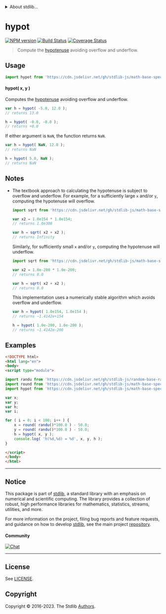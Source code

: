 <!--

@license Apache-2.0

Copyright (c) 2018 The Stdlib Authors.

Licensed under the Apache License, Version 2.0 (the "License");
you may not use this file except in compliance with the License.
You may obtain a copy of the License at

   http://www.apache.org/licenses/LICENSE-2.0

Unless required by applicable law or agreed to in writing, software
distributed under the License is distributed on an "AS IS" BASIS,
WITHOUT WARRANTIES OR CONDITIONS OF ANY KIND, either express or implied.
See the License for the specific language governing permissions and
limitations under the License.

-->


<details>
  <summary>
    About stdlib...
  </summary>
  <p>We believe in a future in which the web is a preferred environment for numerical computation. To help realize this future, we've built stdlib. stdlib is a standard library, with an emphasis on numerical and scientific computation, written in JavaScript (and C) for execution in browsers and in Node.js.</p>
  <p>The library is fully decomposable, being architected in such a way that you can swap out and mix and match APIs and functionality to cater to your exact preferences and use cases.</p>
  <p>When you use stdlib, you can be absolutely certain that you are using the most thorough, rigorous, well-written, studied, documented, tested, measured, and high-quality code out there.</p>
  <p>To join us in bringing numerical computing to the web, get started by checking us out on <a href="https://github.com/stdlib-js/stdlib">GitHub</a>, and please consider <a href="https://opencollective.com/stdlib">financially supporting stdlib</a>. We greatly appreciate your continued support!</p>
</details>

# hypot

[![NPM version][npm-image]][npm-url] [![Build Status][test-image]][test-url] [![Coverage Status][coverage-image]][coverage-url] <!-- [![dependencies][dependencies-image]][dependencies-url] -->

> Compute the [hypotenuse][hypotenuse] avoiding overflow and underflow.

<!-- Section to include introductory text. Make sure to keep an empty line after the intro `section` element and another before the `/section` close. -->

<section class="intro">

</section>

<!-- /.intro -->

<!-- Package usage documentation. -->



<section class="usage">

## Usage

```javascript
import hypot from 'https://cdn.jsdelivr.net/gh/stdlib-js/math-base-special-hypot@v0.1.0-esm/index.mjs';
```

#### hypot( x, y )

Computes the [hypotenuse][hypotenuse] avoiding overflow and underflow.

```javascript
var h = hypot( -5.0, 12.0 );
// returns 13.0

h = hypot( -0.0, -0.0 );
// returns +0.0
```

If either argument is `NaN`, the function returns `NaN`.

```javascript
var h = hypot( NaN, 12.0 );
// returns NaN

h = hypot( 5.0, NaN );
// returns NaN
```

</section>

<!-- /.usage -->

<!-- Package usage notes. Make sure to keep an empty line after the `section` element and another before the `/section` close. -->

<section class="notes">

## Notes

-   The textbook approach to calculating the hypotenuse is subject to overflow and underflow. For example, for a sufficiently large `x` and/or `y`, computing the hypotenuse will overflow.

    ```javascript
    import sqrt from 'https://cdn.jsdelivr.net/gh/stdlib-js/math-base-special-sqrt@esm/index.mjs';

    var x2 = 1.0e154 * 1.0e154;
    // returns 1.0e308

    var h = sqrt( x2 + x2 );
    // returns Infinity
    ```

    Similarly, for sufficiently small `x` and/or `y`, computing the hypotenuse will underflow.

    ```javascript
    import sqrt from 'https://cdn.jsdelivr.net/gh/stdlib-js/math-base-special-sqrt@esm/index.mjs';

    var x2 = 1.0e-200 * 1.0e-200;
    // returns 0.0

    var h = sqrt( x2 + x2 );
    // returns 0.0
    ```

    This implementation uses a numerically stable algorithm which avoids overflow and underflow.

    ```javascript
    var h = hypot( 1.0e154, 1.0e154 );
    // returns ~1.4142e+154

    h = hypot( 1.0e-200, 1.0e-200 );
    // returns ~1.4142e-200
    ```

</section>

<!-- /.notes -->

<!-- Package usage examples. -->

<section class="examples">

## Examples

<!-- eslint no-undef: "error" -->

```html
<!DOCTYPE html>
<html lang="en">
<body>
<script type="module">

import randu from 'https://cdn.jsdelivr.net/gh/stdlib-js/random-base-randu@esm/index.mjs';
import round from 'https://cdn.jsdelivr.net/gh/stdlib-js/math-base-special-round@esm/index.mjs';
import hypot from 'https://cdn.jsdelivr.net/gh/stdlib-js/math-base-special-hypot@v0.1.0-esm/index.mjs';

var x;
var y;
var h;
var i;

for ( i = 0; i < 100; i++ ) {
    x = round( randu()*100.0 ) - 50.0;
    y = round( randu()*100.0 ) - 50.0;
    h = hypot( x, y );
    console.log( 'h(%d,%d) = %d', x, y, h );
}

</script>
</body>
</html>
```

</section>

<!-- /.examples -->

<!-- C interface documentation. -->



<!-- Section to include cited references. If references are included, add a horizontal rule *before* the section. Make sure to keep an empty line after the `section` element and another before the `/section` close. -->

<section class="references">

</section>

<!-- /.references -->

<!-- Section for related `stdlib` packages. Do not manually edit this section, as it is automatically populated. -->

<section class="related">

</section>

<!-- /.related -->

<!-- Section for all links. Make sure to keep an empty line after the `section` element and another before the `/section` close. -->


<section class="main-repo" >

* * *

## Notice

This package is part of [stdlib][stdlib], a standard library with an emphasis on numerical and scientific computing. The library provides a collection of robust, high performance libraries for mathematics, statistics, streams, utilities, and more.

For more information on the project, filing bug reports and feature requests, and guidance on how to develop [stdlib][stdlib], see the main project [repository][stdlib].

#### Community

[![Chat][chat-image]][chat-url]

---

## License

See [LICENSE][stdlib-license].


## Copyright

Copyright &copy; 2016-2023. The Stdlib [Authors][stdlib-authors].

</section>

<!-- /.stdlib -->

<!-- Section for all links. Make sure to keep an empty line after the `section` element and another before the `/section` close. -->

<section class="links">

[npm-image]: http://img.shields.io/npm/v/@stdlib/math-base-special-hypot.svg
[npm-url]: https://npmjs.org/package/@stdlib/math-base-special-hypot

[test-image]: https://github.com/stdlib-js/math-base-special-hypot/actions/workflows/test.yml/badge.svg?branch=v0.1.0
[test-url]: https://github.com/stdlib-js/math-base-special-hypot/actions/workflows/test.yml?query=branch:v0.1.0

[coverage-image]: https://img.shields.io/codecov/c/github/stdlib-js/math-base-special-hypot/main.svg
[coverage-url]: https://codecov.io/github/stdlib-js/math-base-special-hypot?branch=main

<!--

[dependencies-image]: https://img.shields.io/david/stdlib-js/math-base-special-hypot.svg
[dependencies-url]: https://david-dm.org/stdlib-js/math-base-special-hypot/main

-->

[chat-image]: https://img.shields.io/gitter/room/stdlib-js/stdlib.svg
[chat-url]: https://app.gitter.im/#/room/#stdlib-js_stdlib:gitter.im

[stdlib]: https://github.com/stdlib-js/stdlib

[stdlib-authors]: https://github.com/stdlib-js/stdlib/graphs/contributors

[umd]: https://github.com/umdjs/umd
[es-module]: https://developer.mozilla.org/en-US/docs/Web/JavaScript/Guide/Modules

[deno-url]: https://github.com/stdlib-js/math-base-special-hypot/tree/deno
[umd-url]: https://github.com/stdlib-js/math-base-special-hypot/tree/umd
[esm-url]: https://github.com/stdlib-js/math-base-special-hypot/tree/esm
[branches-url]: https://github.com/stdlib-js/math-base-special-hypot/blob/main/branches.md

[stdlib-license]: https://raw.githubusercontent.com/stdlib-js/math-base-special-hypot/main/LICENSE

[hypotenuse]: https://en.wikipedia.org/wiki/Pythagorean_theorem

</section>

<!-- /.links -->
